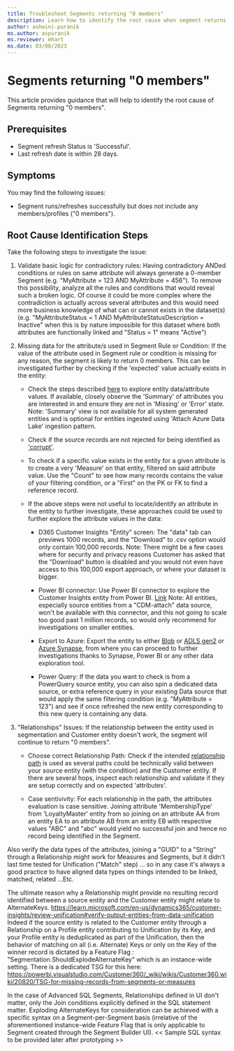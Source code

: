 ```yaml
---
title: Troubleshoot Segments returning "0 members"
description: Learn how to identify the root cause when segment returns 0 members in Dynamics 365 Customer Insights.
author: ashwini-puranik
ms.author: aspuranik
ms.reviewer: mhart
ms.date: 03/08/2023
---
```


# Segments returning "0 members"

This article provides guidance that will help to identify the root cause of Segments returning "0 members".

## Prerequisites

- Segment refresh Status is 'Successful'.
- Last refresh date is within 28 days.

## Symptoms

You may find the following issues:

- Segment runs/refreshes successfully but does not include any members/profiles ("0 members").

## Root Cause Identification Steps

Take the following steps to investigate the issue:

1. Validate basic logic for contradictory rules:
Having contradictory ANDed conditions or rules on same attribute will always generate a 0-member Segment (e.g. "MyAttribute = 123 AND MyAttribute = 456").
To remove this possibility, analyze all the rules and conditions that would reveal such a broken logic. Of course it could be more complex where the contradiction is actually across several attributes and this would need more business knowledge of what can or cannot exists in the dataset(s) (e.g. "MyAttributeStatus = 1 AND MyAttributeStatusDescription = Inactive" when this is by nature impossible for this dataset where both attributes are functionally linked and "Status = 1" means "Active")

2. Missing data for the attribute/s used in Segment Rule or Condition:
If the value of the attribute used in Segment rule or condition is missing for any reason, the segment is likely to return 0 members. This can be investigated further by checking if the 'expected' value actually exists in the entity:

    - Check the steps described [here](https://learn.microsoft.com/en-us/dynamics365/customer-insights/entities#explore-a-specific-entitys-data) to explore entity data/attribute values. 
If available, closely observe the 'Summary' of attributes you are interested in and ensure they are not in 'Missing' or 'Error' state. 
Note: 'Summary' view is not available for all system generated entities and is optional for entities ingested using 'Attach Azure Data Lake' ingestion pattern.

    - Check if the source records are not rejected for being identified as ['corrupt'](https://learn.microsoft.com/en-us/dynamics365/customer-insights/data-sources#corrupt-data-sources).
    
    - To check if a specific value exists in the entity for a given attribute is to create a very 'Measure' on that entity, filtered on said attribute value. Use the "Count" to see how many records contains the value of your filtering condition, or a "First" on the PK or FK to find a reference record.

    - If the above steps were not useful to locate/identify an attribute in the entity to further investigate, these approaches could be used to further explore the attribute values in the data:
    
        - D365 Customer Insights "Entity" screen: The "data" tab can previews 1000 records, and the "Download" to .csv option would only contain 100,000 records. 
    Note: There might be a few cases where for security and privacy reasons Customer has asked that the "Download" button is disabled and you would not even have access to this 100,000 export approach, or where your dataset is bigger.
    
        - Power BI connector: Use Power BI connector to explore the Customer Insights entity from Power BI. [Link](https://learn.microsoft.com/en-us/dynamics365/customer-insights/export-power-bi)
Note: All entities, especially source entities from a "CDM-attach" data source, won't be available with this connector, and this not going to scale too good past 1 million records, so would only recommend for investigations on smaller entities.

        - Export to Azure: Export the entity to either [Blob](https://learn.microsoft.com/en-us/dynamics365/customer-insights/export-azure-blob-storage)  or [ADLS gen2](https://learn.microsoft.com/en-us/dynamics365/customer-insights/export-azure-data-lake-storage-gen2)  or [Azure Synapse](https://learn.microsoft.com/en-us/dynamics365/customer-insights/export-azure-synapse-analytics), from where you can proceed to further investigations thanks to Synapse, Power BI or any other data exploration tool.

        - Power Query: If the data you want to check is from a PowerQuery source entity, you can also spin a dedicated data source, or extra reference query in your existing Data source that would apply the same filtering condition (e.g. "MyAttribute = 123") and see if once refreshed the new entity corresponding to this new query is containing any data.
        
3. "Relationships" Issues:
If the relationship between the entity used in segmentation and Customer entity doesn't work, the segment will continue to return "0 members".

    - Choose correct Relationship Path: Check if the intended [relationship path](https://learn.microsoft.com/en-us/dynamics365/customer-insights/relationships#relationship-paths) is used as several paths could be technically valid between your source entity (with the condition) and the Customer entity. If there are several hops, inspect each relationship and validate if they are setup correctly and on expected 'attributes'.
    
    - Case sentivivity: For each relationship in the path, the attributes evaluation is case sensitive. Joining attribute 'MembershipType' from 'LoyaltyMaster' entity  from  so joining on an attribute AA from an entity EA to an attribute AB from an entity EB with respective values "ABC" and "abc" would yield no successful join and hence no record being identified in the Segment.

Also verify the data types of the attributes, joining a "GUID" to a "String" through a Relationship might work for Measures and Segments, but it didn't last time tested for Unification ("Match" step) ... so in any case it's always a good practice to have aligned data types on things intended to be linked, matched, related ...Etc.

The ultimate reason why a Relationship might provide no resulting record identified between a source entity and the Customer entity might relate to AlternateKeys.
https://learn.microsoft.com/en-us/dynamics365/customer-insights/review-unification#verify-output-entities-from-data-unification 
Indeed if the source entity is related to the Customer entity through a Relationship on a Profile entity contributing to Unification by its Key, and your Profile entity is deduplicated as part of the Unification, then the behavior of matching on all (i.e. Alternate) Keys or only on the Key of the winner record is dictated by a Feature Flag : "Segmentation.ShouldExplodeAlternateKey" which is an instance-wide setting.
There is a dedicated TSG for this here: https://powerbi.visualstudio.com/Customer360/_wiki/wikis/Customer360.wiki/20820/TSG-for-missing-records-from-segments-or-measures

In the case of Advanced SQL Segments, Relationships defined in UI don't matter, only the Join conditions explicitly defined in the SQL statement matter. Exploding AlternateKeys for consideration can be achieved with a specific syntax on a Segment-per-Segment basis (irrelative of the aforementioned instance-wide Feature Flag that is only applicable to Segment created through the Segment Builder UI).
<< Sample SQL syntax to be provided later after prototyping >>
